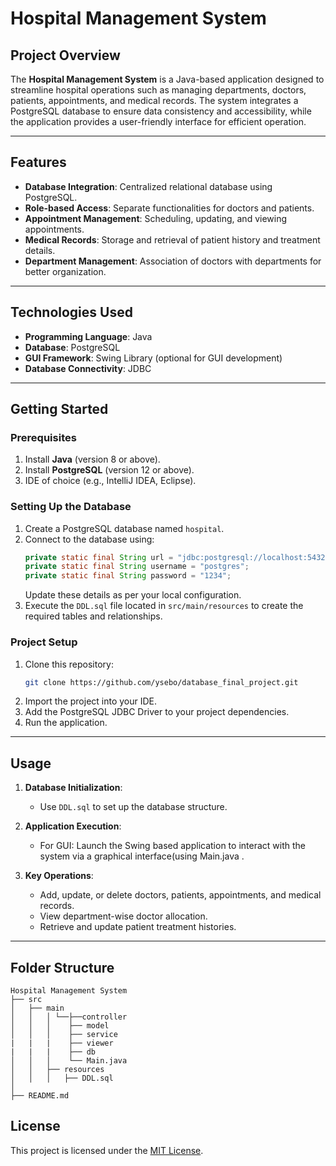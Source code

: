 # Hospital Management System

## Project Overview
The **Hospital Management System** is a Java-based application designed to streamline hospital operations such as managing departments, doctors, patients, appointments, and medical records. The system integrates a PostgreSQL database to ensure data consistency and accessibility, while the application provides a user-friendly interface for efficient operation.

---

## Features
- **Database Integration**: Centralized relational database using PostgreSQL.
- **Role-based Access**: Separate functionalities for doctors and patients.
- **Appointment Management**: Scheduling, updating, and viewing appointments.
- **Medical Records**: Storage and retrieval of patient history and treatment details.
- **Department Management**: Association of doctors with departments for better organization.

---

## Technologies Used
- **Programming Language**: Java
- **Database**: PostgreSQL
- **GUI Framework**: Swing Library (optional for GUI development)
- **Database Connectivity**: JDBC

---

## Getting Started
### Prerequisites
1. Install **Java** (version 8 or above).
2. Install **PostgreSQL** (version 12 or above).
3. IDE of choice (e.g., IntelliJ IDEA, Eclipse).

### Setting Up the Database
1. Create a PostgreSQL database named `hospital`.
2. Connect to the database using:
    ```java
    private static final String url = "jdbc:postgresql://localhost:5432/hospital";
    private static final String username = "postgres";
    private static final String password = "1234";
    ```
    Update these details as per your local configuration.
3. Execute the `DDL.sql` file located in `src/main/resources` to create the required tables and relationships.

### Project Setup
1. Clone this repository:
    ```bash
    git clone https://github.com/ysebo/database_final_project.git
    ```
2. Import the project into your IDE.
3. Add the PostgreSQL JDBC Driver to your project dependencies.
4. Run the application.

---

## Usage
1. **Database Initialization**:
   - Use `DDL.sql` to set up the database structure.

2. **Application Execution**:
   - For GUI: Launch the Swing based application to interact with the system via a graphical interface(using Main.java .

3. **Key Operations**:
   - Add, update, or delete doctors, patients, appointments, and medical records.
   - View department-wise doctor allocation.
   - Retrieve and update patient treatment histories.

---

## Folder Structure
```
Hospital Management System
├── src
│   ├── main
│   │   │ └──├──controller
│   │   │    ├── model
│   │   │    ├── service
|   |   |    ├── viewer
|   |   |    ├── db
│   │   │    └── Main.java
│   │   ├── resources
│   │   │   ├── DDL.sql
│
├── README.md
```
## License
This project is licensed under the [MIT License](LICENSE).
